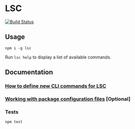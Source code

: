# LSC

[![Build Status](https://travis-ci.org/LabShare/lsc.svg?branch=master)](https://travis-ci.org/LabShare/lsc)

## Usage
`npm i -g lsc`

Run `lsc help` to display a list of available commands.

## Documentation
### [How to define new CLI commands for LSC](docs/package-cli.md)
### [Working with package configuration files](package-configuration-files.md) [Optional]

### Tests
`npm test`
